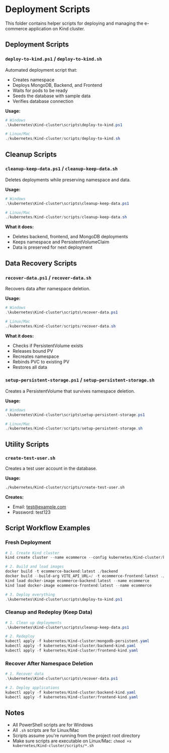 # Deployment Scripts

This folder contains helper scripts for deploying and managing the e-commerce application on Kind cluster.

## Deployment Scripts

### `deploy-to-kind.ps1` / `deploy-to-kind.sh`
Automated deployment script that:
- Creates namespace
- Deploys MongoDB, Backend, and Frontend
- Waits for pods to be ready
- Seeds the database with sample data
- Verifies database connection

**Usage:**
```powershell
# Windows
.\kubernetes\Kind-cluster\scripts\deploy-to-kind.ps1

# Linux/Mac
./kubernetes/Kind-cluster/scripts/deploy-to-kind.sh
```

## Cleanup Scripts

### `cleanup-keep-data.ps1` / `cleanup-keep-data.sh`
Deletes deployments while preserving namespace and data.

**Usage:**
```powershell
# Windows
.\kubernetes\Kind-cluster\scripts\cleanup-keep-data.ps1

# Linux/Mac
./kubernetes/Kind-cluster/scripts/cleanup-keep-data.sh
```

**What it does:**
- Deletes backend, frontend, and MongoDB deployments
- Keeps namespace and PersistentVolumeClaim
- Data is preserved for next deployment

## Data Recovery Scripts

### `recover-data.ps1` / `recover-data.sh`
Recovers data after namespace deletion.

**Usage:**
```powershell
# Windows
.\kubernetes\Kind-cluster\scripts\recover-data.ps1

# Linux/Mac
./kubernetes/Kind-cluster/scripts/recover-data.sh
```

**What it does:**
- Checks if PersistentVolume exists
- Releases bound PV
- Recreates namespace
- Rebinds PVC to existing PV
- Restores all data

### `setup-persistent-storage.ps1` / `setup-persistent-storage.sh`
Creates a PersistentVolume that survives namespace deletion.

**Usage:**
```powershell
# Windows
.\kubernetes\Kind-cluster\scripts\setup-persistent-storage.ps1

# Linux/Mac
./kubernetes/Kind-cluster/scripts/setup-persistent-storage.sh
```

## Utility Scripts

### `create-test-user.sh`
Creates a test user account in the database.

**Usage:**
```bash
./kubernetes/Kind-cluster/scripts/create-test-user.sh
```

**Creates:**
- Email: test@example.com
- Password: test123

## Script Workflow Examples

### Fresh Deployment
```powershell
# 1. Create Kind cluster
kind create cluster --name ecommerce --config kubernetes/Kind-cluster/kind-config.yaml

# 2. Build and load images
docker build -t ecommerce-backend:latest ./backend
docker build --build-arg VITE_API_URL=/ -t ecommerce-frontend:latest ./frontend
kind load docker-image ecommerce-backend:latest --name ecommerce
kind load docker-image ecommerce-frontend:latest --name ecommerce

# 3. Deploy everything
.\kubernetes\Kind-cluster\scripts\deploy-to-kind.ps1
```

### Cleanup and Redeploy (Keep Data)
```powershell
# 1. Clean up deployments
.\kubernetes\Kind-cluster\scripts\cleanup-keep-data.ps1

# 2. Redeploy
kubectl apply -f kubernetes/Kind-cluster/mongodb-persistent.yaml
kubectl apply -f kubernetes/Kind-cluster/backend-kind.yaml
kubectl apply -f kubernetes/Kind-cluster/frontend-kind.yaml
```

### Recover After Namespace Deletion
```powershell
# 1. Recover data
.\kubernetes\Kind-cluster\scripts\recover-data.ps1

# 2. Deploy applications
kubectl apply -f kubernetes/Kind-cluster/backend-kind.yaml
kubectl apply -f kubernetes/Kind-cluster/frontend-kind.yaml
```

## Notes

- All PowerShell scripts are for Windows
- All `.sh` scripts are for Linux/Mac
- Scripts assume you're running from the project root directory
- Make sure scripts are executable on Linux/Mac: `chmod +x kubernetes/Kind-cluster/scripts/*.sh`
